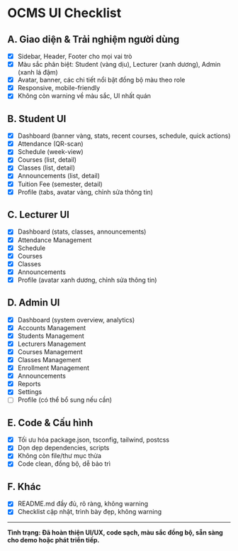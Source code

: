 # OCMS UI Checklist

## A. Giao diện & Trải nghiệm người dùng
- [x] Sidebar, Header, Footer cho mọi vai trò
- [x] Màu sắc phân biệt: Student (vàng dịu), Lecturer (xanh dương), Admin (xanh lá đậm)
- [x] Avatar, banner, các chi tiết nổi bật đồng bộ màu theo role
- [x] Responsive, mobile-friendly
- [x] Không còn warning về màu sắc, UI nhất quán

## B. Student UI
- [x] Dashboard (banner vàng, stats, recent courses, schedule, quick actions)
- [x] Attendance (QR-scan)
- [x] Schedule (week-view)
- [x] Courses (list, detail)
- [x] Classes (list, detail)
- [x] Announcements (list, detail)
- [x] Tuition Fee (semester, detail)
- [x] Profile (tabs, avatar vàng, chỉnh sửa thông tin)

## C. Lecturer UI
- [x] Dashboard (stats, classes, announcements)
- [x] Attendance Management
- [x] Schedule
- [x] Courses
- [x] Classes
- [x] Announcements
- [x] Profile (avatar xanh dương, chỉnh sửa thông tin)

## D. Admin UI
- [x] Dashboard (system overview, analytics)
- [x] Accounts Management
- [x] Students Management
- [x] Lecturers Management
- [x] Courses Management
- [x] Classes Management
- [x] Enrollment Management
- [x] Announcements
- [x] Reports
- [x] Settings
- [ ] Profile (có thể bổ sung nếu cần)

## E. Code & Cấu hình
- [x] Tối ưu hóa package.json, tsconfig, tailwind, postcss
- [x] Dọn dẹp dependencies, scripts
- [x] Không còn file/thư mục thừa
- [x] Code clean, đồng bộ, dễ bảo trì

## F. Khác
- [x] README.md đầy đủ, rõ ràng, không warning
- [x] Checklist cập nhật, trình bày đẹp, không warning

---

**Tình trạng: Đã hoàn thiện UI/UX, code sạch, màu sắc đồng bộ, sẵn sàng cho demo hoặc phát triển tiếp.** 